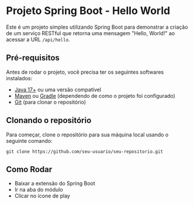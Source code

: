 # Projeto Spring Boot - Hello World

Este é um projeto simples utilizando Spring Boot para demonstrar a criação de um serviço RESTful que retorna uma mensagem "Hello, World!" ao acessar a URL `/api/hello`.

## Pré-requisitos

Antes de rodar o projeto, você precisa ter os seguintes softwares instalados:

- [Java 17+](https://adoptopenjdk.net/) ou uma versão compatível
- [Maven](https://maven.apache.org/) ou [Gradle](https://gradle.org/) (dependendo de como o projeto foi configurado)
- [Git](https://git-scm.com/) (para clonar o repositório)

## Clonando o repositório

Para começar, clone o repositório para sua máquina local usando o seguinte comando:

`git clone https://github.com/seu-usuario/seu-repositorio.git`

## Como Rodar

- Baixar a extensão do Spring Boot
- Ir na aba do módulo
- Clicar no ícone de play
